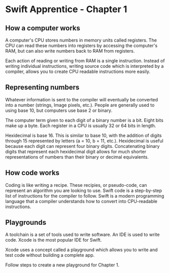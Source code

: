 # Swift Apprentice - Chapter 1

## How a computer works

A computer's CPU stores numbers in memory units called registers. The CPU can read these numbers into registers by accessing the computer's RAM, but can also write numbers back to RAM from registers. 

Each action of reading or writing from RAM is a single instruction. Instead of writing individual instructions, writing source code which is interpreted by a compiler, allows you to create CPU readable instructions more easily. 

## Representing numbers

Whatever information is sent to the compiler will eventually be converted into a number (strings, Image pixels, etc.). People are generally used to using base 10, but computers use base 2 or binary. 

The computer term given to each digit of a binary number is a bit. Eight bits make up a byte. Each register in a CPU is usually 32 or 64 bits in length.

Hexidecimal is base 16. This is similar to base 10, with the addition of digits through 15 represented by letters (a = 10, b = 11, etc.). Hexidecimal is useful because each digit can represent four binary digits. Concatenating binary digits that represent each hexidecimal digit allows for much shorter representations of numbers than their binary or decimal equivalents. 

## How code works

Coding is like writing a recipe. These recipies, or pseudo-code, can represent an algorithm you are looking to use. Swift code is a step-by-step list of instructions for the compiler to follow. Swift is a modern programming language that a compiler understands how to convert into CPU-readable instructions. 

## Playgrounds

A toolchain is a set of tools used to write software. An IDE is used to write code. Xcode is the most popular IDE for Swift. 

Xcode uses a concept called a playground which allows you to write and test code without building a complete app.

Follow steps to create a new playground for Chapter 1. 
